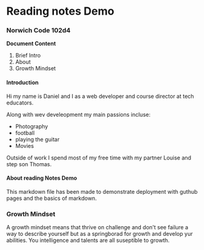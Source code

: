 # Reading notes Demo

### Norwich Code 102d4

**Document Content**

1. Brief Intro
2. About
3. Growth Mindset

#### Introduction
Hi my name is Daniel and I as a web developer and course director at tech educators.

Along with wev develeopment my main passions incluse:

- Photography 
- football
- playing the guitar
- Movies

Outside of work I spend most of my free time with my partner Louise and step son Thomas.

#### About reading Notes Demo
This markdown file has been made to demonstrate deployment with guthub pages and the basics of markdown.

### Growth Mindset
A growth mindset means that thrive on challenge and don't see failure a way to describe yourself but as a springborad for growth and develop yur abilities. You intelligence and talents are all suseptible to growth.
